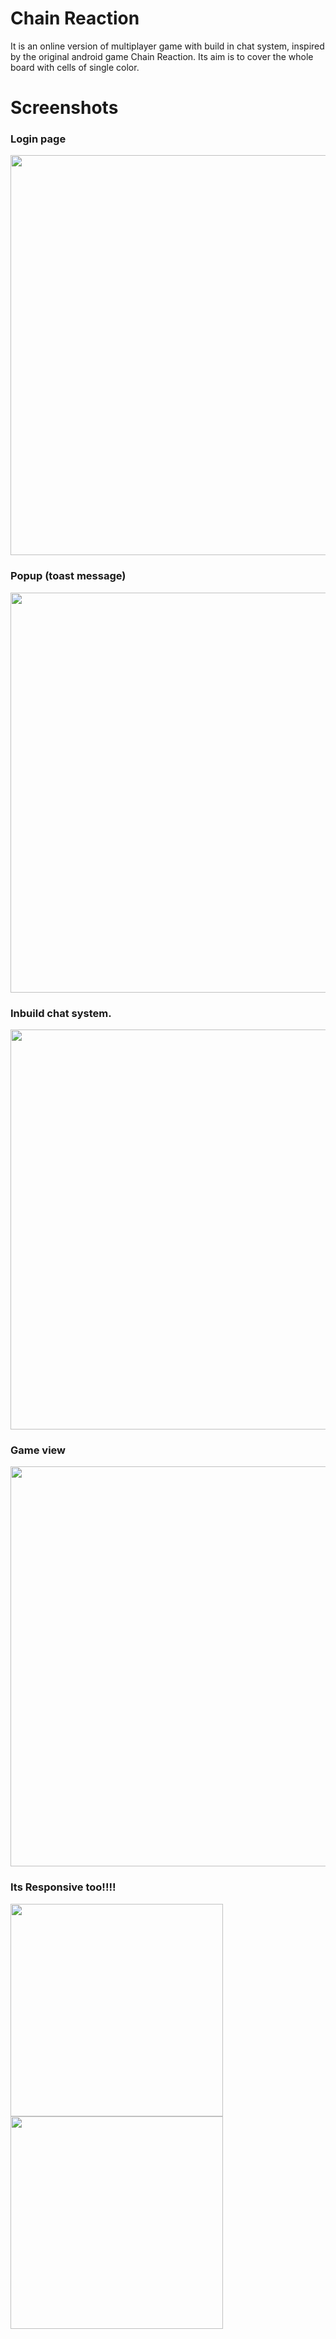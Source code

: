 # Chain Reaction
It is an online version of multiplayer game with build in chat system, inspired by the original android game Chain Reaction. Its aim is to cover the whole board with cells of single color.


# Screenshots

### Login page
<img src="https://github.com/thomas154/chainreaction/blob/master/scrots/home.png" width="640">

### Popup (toast message)
<img src="https://github.com/thomas154/chainreaction/blob/master/scrots/initial.png" width="640">

### Inbuild chat system.
<img src="https://github.com/thomas154/chainreaction/blob/master/scrots/messenger.png" width="640">

### Game view
<img src="https://github.com/thomas154/chainreaction/blob/master/scrots/game.png" width="640">

### Its Responsive too!!!!
<img src="https://github.com/thomas154/chainreaction/blob/master/scrots/mobgame.png" width="340">

<img src="https://github.com/thomas154/chainreaction/blob/master/scrots/mobmessenger.png" width="340">
                    
